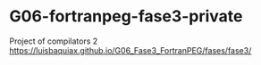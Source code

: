 # G06-fortranpeg-fase3-private
Project of compilators 2
<br>
https://luisbaquiax.github.io/G06_Fase3_FortranPEG/fases/fase3/


